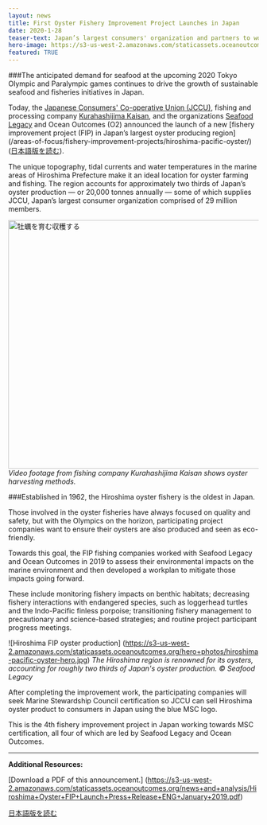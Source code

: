 ```yaml
---
layout: news
title: First Oyster Fishery Improvement Project Launches in Japan
date: 2020-1-28
teaser-text: Japan’s largest consumers' organization and partners to work towards sustainable oyster production in advance of 2020 Tokyo Olympics.
hero-image: https://s3-us-west-2.amazonaws.com/staticassets.oceanoutcomes.org/news+and+analysis/hero+images/hiroshima-pacific-oyster-launch-hero.jpg
featured: TRUE
---
```

###The anticipated demand for seafood at the upcoming 2020 Tokyo Olympic and Paralympic games continues to drive the growth of sustainable seafood and fisheries initiatives in Japan.

Today, the <a href="https://jccu.coop/eng/" target="_blank">Japanese Consumers' Co-operative Union (JCCU)</a>, fishing and processing company <a href="https://www.kurahasij.co.jp/" target="_blank">Kurahashijima Kaisan</a>, and the organizations <a href="http://www.seafoodlegacy.com/" target="_blank">Seafood Legacy</a> and Ocean Outcomes (O2) announced the launch of a new [fishery improvement project (FIP) in Japan’s largest oyster producing region] (/areas-of-focus/fishery-improvement-projects/hiroshima-pacific-oyster/) (<a href="https://jccu.coop/info/newsrelease/2020/20200128_01.html" target="_blank">日本語版を読む</a>).

The unique topography, tidal currents and water temperatures in the marine areas of Hiroshima Prefecture make it an ideal location for oyster farming and fishing. The region accounts for approximately two thirds of Japan’s oyster production — or 20,000 tonnes annually — some of which supplies JCCU, Japan’s largest consumer organization comprised of 29 million members.

<a href="http://www.youtube.com/watch?feature=player_embedded&v=UpD0lWQQutQ" target="_blank"><img src="http://img.youtube.com/vi/UpD0lWQQutQ/0.jpg" 
alt="牡蠣を育む収穫する" width="900" height="500" border="0" /></a>
*Video footage from fishing company Kurahashijima Kaisan shows oyster harvesting methods.*

###Established in 1962, the Hiroshima oyster fishery is the oldest in Japan. 

Those involved in the oyster fisheries have always focused on quality and safety, but with the Olympics on the horizon, participating project companies want to ensure their oysters are also produced and seen as eco-friendly.

Towards this goal, the FIP fishing companies worked with Seafood Legacy and Ocean Outcomes in 2019 to assess their environmental impacts on the marine environment and then developed a workplan to mitigate those impacts going forward. 

These include monitoring fishery impacts on benthic habitats; decreasing fishery interactions with endangered species, such as loggerhead turtles and the Indo-Pacific finless porpoise; transitioning fishery management to precautionary and science-based strategies; and routine project participant progress meetings.

![Hiroshima FIP oyster production] (https://s3-us-west-2.amazonaws.com/staticassets.oceanoutcomes.org/hero+photos/hiroshima-pacific-oyster-hero.jpg) *The Hiroshima region is renowned for its oysters, accounting for roughly two thirds of Japan's oyster production. © Seafood Legacy*

After completing the improvement work, the participating companies will seek Marine Stewardship Council certification so JCCU can sell Hiroshima oyster product to consumers in Japan using the blue MSC logo. 

This is the 4th fishery improvement project in Japan working towards MSC certification, all four of which are led by Seafood Legacy and Ocean Outcomes.

----

**Additional Resources:**

[Download a PDF of this announcement.] (https://s3-us-west-2.amazonaws.com/staticassets.oceanoutcomes.org/news+and+analysis/Hiroshima+Oyster+FIP+Launch+Press+Release+ENG+January+2019.pdf)

<a href="https://jccu.coop/info/newsrelease/2020/20200128_01.html" target="_blank">日本語版を読む</a>
